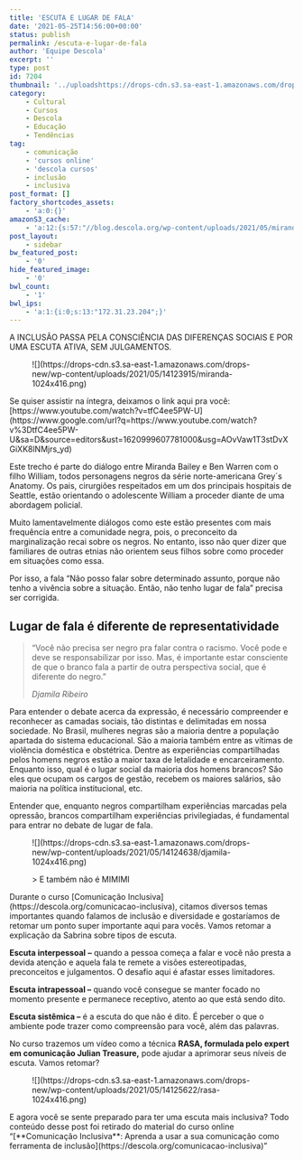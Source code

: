 ```yaml
---
title: 'ESCUTA E LUGAR DE FALA'
date: '2021-05-25T14:56:00+00:00'
status: publish
permalink: /escuta-e-lugar-de-fala
author: 'Equipe Descola'
excerpt: ''
type: post
id: 7204
thumbnail: '../uploadshttps://drops-cdn.s3.sa-east-1.amazonaws.com/drops-new/wp-content/uploads/2021/05/31192116/student-speaker-at-seminar-TUA3BKB-150x150.jpg'
category:
    - Cultural
    - Cursos
    - Descola
    - Educação
    - Tendências
tag:
    - comunicação
    - 'cursos online'
    - 'descola cursos'
    - inclusão
    - inclusiva
post_format: []
factory_shortcodes_assets:
    - 'a:0:{}'
amazonS3_cache:
    - 'a:12:{s:57:"//blog.descola.org/wp-content/uploads/2021/05/miranda.png";i:7205;s:66:"//blog.descola.org/wp-content/uploads/2021/05/miranda-1024x416.png";i:7205;s:96:"//drops-cdn.s3.sa-east-1.amazonaws.com/drops-new/wp-content/uploads/2021/05/14123915/miranda.png";i:7205;s:105:"//drops-cdn.s3.sa-east-1.amazonaws.com/drops-new/wp-content/uploads/2021/05/14123915/miranda-1024x416.png";i:7205;s:57:"//blog.descola.org/wp-content/uploads/2021/05/djamila.png";i:7206;s:66:"//blog.descola.org/wp-content/uploads/2021/05/djamila-1024x416.png";i:7206;s:96:"//drops-cdn.s3.sa-east-1.amazonaws.com/drops-new/wp-content/uploads/2021/05/14124638/djamila.png";i:7206;s:105:"//drops-cdn.s3.sa-east-1.amazonaws.com/drops-new/wp-content/uploads/2021/05/14124638/djamila-1024x416.png";i:7206;s:54:"//blog.descola.org/wp-content/uploads/2021/05/rasa.png";i:7209;s:63:"//blog.descola.org/wp-content/uploads/2021/05/rasa-1024x416.png";i:7209;s:93:"//drops-cdn.s3.sa-east-1.amazonaws.com/drops-new/wp-content/uploads/2021/05/14125622/rasa.png";i:7209;s:102:"//drops-cdn.s3.sa-east-1.amazonaws.com/drops-new/wp-content/uploads/2021/05/14125622/rasa-1024x416.png";i:7209;}'
post_layout:
    - sidebar
bw_featured_post:
    - '0'
hide_featured_image:
    - '0'
bwl_count:
    - '1'
bwl_ips:
    - 'a:1:{i:0;s:13:"172.31.23.204";}'
---
```

A INCLUSÃO PASSA PELA CONSCIÊNCIA DAS DIFERENÇAS SOCIAIS E POR UMA ESCUTA ATIVA, SEM JULGAMENTOS.

<figure class="wp-block-image size-large is-resized">![](https://drops-cdn.s3.sa-east-1.amazonaws.com/drops-new/wp-content/uploads/2021/05/14123915/miranda-1024x416.png)</figure>Se quiser assistir na íntegra, deixamos o link aqui pra você: [https://www.youtube.com/watch?v=tfC4ee5PW-U](https://www.google.com/url?q=https://www.youtube.com/watch?v%3DtfC4ee5PW-U&sa=D&source=editors&ust=1620999607781000&usg=AOvVaw1T3stDvXGiXK8lNMjrs_yd)

Este trecho é parte do diálogo entre Miranda Bailey e Ben Warren com o filho William, todos personagens negros da série norte-americana Grey´s Anatomy. Os pais, cirurgiões respeitados em um dos principais hospitais de Seattle, estão orientando o adolescente William a proceder diante de uma abordagem policial.

Muito lamentavelmente diálogos como este estão presentes com mais frequência entre a comunidade negra, pois, o preconceito da marginalização recai sobre os negros. No entanto, isso não quer dizer que familiares de outras etnias não orientem seus filhos sobre como proceder em situações como essa.

Por isso, a fala “Não posso falar sobre determinado assunto, porque não tenho a vivência sobre a situação. Então, não tenho lugar de fala” precisa ser corrigida.

**Lugar de fala é diferente de representatividade**
---------------------------------------------------

> “Você não precisa ser negro pra falar contra o racismo. Você pode e deve se responsabilizar por isso. Mas, é importante estar consciente de que o branco fala a partir de outra perspectiva social, que é diferente do negro.”
> 
> <cite>Djamila Ribeiro</cite>

Para entender o debate acerca da expressão, é necessário compreender e reconhecer as camadas sociais, tão distintas e delimitadas em nossa sociedade. No Brasil, mulheres negras são a maioria dentre a população apartada do sistema educacional. São a maioria também entre as vítimas de violência doméstica e obstétrica. Dentre as experiências compartilhadas pelos homens negros estão a maior taxa de letalidade e encarceiramento. Enquanto isso, qual é o lugar social da maioria dos homens brancos? São eles que ocupam os cargos de gestão, recebem os maiores salários, são maioria na política institucional, etc.

Entender que, enquanto negros compartilham experiências marcadas pela opressão, brancos compartilham experiências privilegiadas, é fundamental para entrar no debate de lugar de fala.

<figure class="wp-block-image size-large">![](https://drops-cdn.s3.sa-east-1.amazonaws.com/drops-new/wp-content/uploads/2021/05/14124638/djamila-1024x416.png)</figure><figure class="wp-block-pullquote">> E também não é MIMIMI

</figure>Durante o curso [Comunicação Inclusiva](https://descola.org/comunicacao-inclusiva), citamos diversos temas importantes quando falamos de inclusão e diversidade e gostaríamos de retomar um ponto super importante aqui para vocês. Vamos retomar a explicação da Sabrina sobre tipos de escuta.

**Escuta interpessoal** **–** quando a pessoa começa a falar e você não presta a devida atenção e aquela fala te remete a visões estereotipadas, preconceitos e julgamentos. O desafio aqui é afastar esses limitadores.

**Escuta intrapessoal –** quando você consegue se manter focado no momento presente e permanece receptivo, atento ao que está sendo dito.

**Escuta sistêmica –** é a escuta do que não é dito. É perceber o que o ambiente pode trazer como compreensão para você, além das palavras.

No curso trazemos um vídeo como a técnica **RASA, formulada pelo expert em comunicação Julian Treasure,** pode ajudar a aprimorar seus níveis de escuta. Vamos retomar?

<figure class="wp-block-image size-large">![](https://drops-cdn.s3.sa-east-1.amazonaws.com/drops-new/wp-content/uploads/2021/05/14125622/rasa-1024x416.png)</figure>E agora você se sente preparado para ter uma escuta mais inclusiva? Todo conteúdo desse post foi retirado do material do curso online “[**Comunicação Inclusiva**: Aprenda a usar a sua comunicação como ferramenta de inclusão](https://descola.org/comunicacao-inclusiva)”